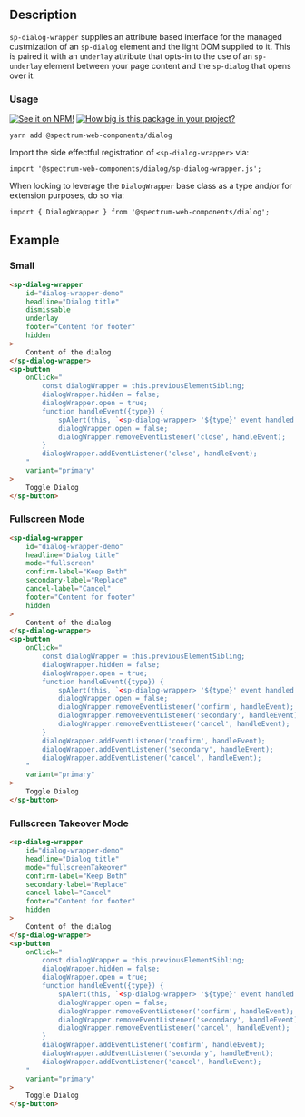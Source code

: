 ## Description

`sp-dialog-wrapper` supplies an attribute based interface for the managed custmization of an `sp-dialog` element and the light DOM supplied to it. This is paired it with an `underlay` attribute that opts-in to the use of an `sp-underlay` element between your page content and the `sp-dialog` that opens over it.

### Usage

[![See it on NPM!](https://img.shields.io/npm/v/@spectrum-web-components/dialog?style=for-the-badge)](https://www.npmjs.com/package/@spectrum-web-components/dialog)
[![How big is this package in your project?](https://img.shields.io/bundlephobia/minzip/@spectrum-web-components/dialog?style=for-the-badge)](https://bundlephobia.com/result?p=@spectrum-web-components/dialog)

```
yarn add @spectrum-web-components/dialog
```

Import the side effectful registration of `<sp-dialog-wrapper>` via:

```
import '@spectrum-web-components/dialog/sp-dialog-wrapper.js';
```

When looking to leverage the `DialogWrapper` base class as a type and/or for extension purposes, do so via:

```
import { DialogWrapper } from '@spectrum-web-components/dialog';
```

## Example

### Small

```html
<sp-dialog-wrapper
    id="dialog-wrapper-demo"
    headline="Dialog title"
    dismissable
    underlay
    footer="Content for footer"
    hidden
>
    Content of the dialog
</sp-dialog-wrapper>
<sp-button
    onClick="
        const dialogWrapper = this.previousElementSibling;
        dialogWrapper.hidden = false;
        dialogWrapper.open = true;
        function handleEvent({type}) {
            spAlert(this, `<sp-dialog-wrapper> '${type}' event handled.`);
            dialogWrapper.open = false;
            dialogWrapper.removeEventListener('close', handleEvent);
        }
        dialogWrapper.addEventListener('close', handleEvent);
    "
    variant="primary"
>
    Toggle Dialog
</sp-button>
```

### Fullscreen Mode

```html
<sp-dialog-wrapper
    id="dialog-wrapper-demo"
    headline="Dialog title"
    mode="fullscreen"
    confirm-label="Keep Both"
    secondary-label="Replace"
    cancel-label="Cancel"
    footer="Content for footer"
    hidden
>
    Content of the dialog
</sp-dialog-wrapper>
<sp-button
    onClick="
        const dialogWrapper = this.previousElementSibling;
        dialogWrapper.hidden = false;
        dialogWrapper.open = true;
        function handleEvent({type}) {
            spAlert(this, `<sp-dialog-wrapper> '${type}' event handled.`);
            dialogWrapper.open = false;
            dialogWrapper.removeEventListener('confirm', handleEvent);
            dialogWrapper.removeEventListener('secondary', handleEvent);
            dialogWrapper.removeEventListener('cancel', handleEvent);
        }
        dialogWrapper.addEventListener('confirm', handleEvent);
        dialogWrapper.addEventListener('secondary', handleEvent);
        dialogWrapper.addEventListener('cancel', handleEvent);
    "
    variant="primary"
>
    Toggle Dialog
</sp-button>
```

### Fullscreen Takeover Mode

```html
<sp-dialog-wrapper
    id="dialog-wrapper-demo"
    headline="Dialog title"
    mode="fullscreenTakeover"
    confirm-label="Keep Both"
    secondary-label="Replace"
    cancel-label="Cancel"
    footer="Content for footer"
    hidden
>
    Content of the dialog
</sp-dialog-wrapper>
<sp-button
    onClick="
        const dialogWrapper = this.previousElementSibling;
        dialogWrapper.hidden = false;
        dialogWrapper.open = true;
        function handleEvent({type}) {
            spAlert(this, `<sp-dialog-wrapper> '${type}' event handled.`);
            dialogWrapper.open = false;
            dialogWrapper.removeEventListener('confirm', handleEvent);
            dialogWrapper.removeEventListener('secondary', handleEvent);
            dialogWrapper.removeEventListener('cancel', handleEvent);
        }
        dialogWrapper.addEventListener('confirm', handleEvent);
        dialogWrapper.addEventListener('secondary', handleEvent);
        dialogWrapper.addEventListener('cancel', handleEvent);
    "
    variant="primary"
>
    Toggle Dialog
</sp-button>
```
